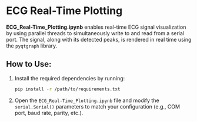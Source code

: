 # ECG Real-Time Plotting

 **ECG_Real-Time_Plotting.ipynb** enables real-time ECG signal visualization by using parallel threads to simultaneously write to and read from a serial port. The signal, along with its detected peaks, is rendered in real time using the `pyqtgraph` library.

## How to Use:

1. Install the required dependencies by running:
   ```bash
   pip install -r /path/to/requirements.txt
2. Open the `ECG_Real-Time_Plotting.ipynb` file and modify the `serial.Serial()` parameters to match your configuration (e.g., COM port, baud rate, parity, etc.).
